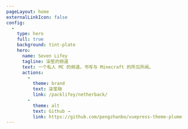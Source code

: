 ```yaml
---
pageLayout: home
externalLinkIcon: false
config:
  -
    type: hero
    full: true
    background: tint-plate
    hero:
      name: Seven Lifey
      tagline: 柒笙的频道
      text: 一个私人 MC 的频道，书写与 Minecraft 的所见所闻。
      actions:
        -
          theme: brand
          text: 柒笙碌
          link: /packlifey/netherback/
        -
          theme: alt
          text: Github →
          link: https://github.com/pengzhanbo/vuepress-theme-plume
---
```

